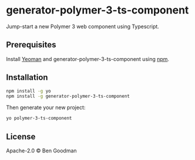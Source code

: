 # generator-polymer-3-ts-component

Jump-start a new Polymer 3 web component using Typescript.

## Prerequisites

Install [Yeoman](http://yeoman.io) and generator-polymer-3-ts-component using [npm](https://www.npmjs.com/).

## Installation

```bash
npm install -g yo
npm install -g generator-polymer-3-ts-component
```

Then generate your new project:

```bash
yo polymer-3-ts-component
```

## License

Apache-2.0 © Ben Goodman
